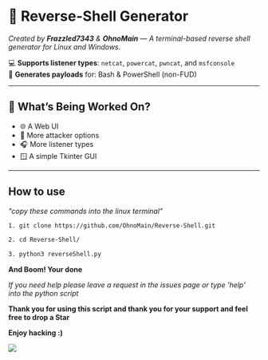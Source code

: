 # 🐚 Reverse-Shell Generator

_Created by **Frazzled7343** & **OhnoMain** — A terminal-based reverse shell generator for Linux and Windows._

💻 **Supports listener types**: `netcat`, `powercat`, `pwncat`, and `msfconsole`  
🐍 **Generates payloads** for: Bash & PowerShell (non-FUD)

---

## 🚧 What’s Being Worked On?

- 🌐 A Web UI  
- 🎯 More attacker options  
- 🎧 More listener types  
- 🪟 A simple Tkinter GUI  

---

<h2>How to use</h2>

_"copy these commands into the linux terminal"_
```bash 
1. git clone https://github.com/OhnoMain/Reverse-Shell.git
```
```bash
2. cd Reverse-Shell/
```
```bash
3. python3 reverseShell.py
```
**And Boom! Your done**

_If you need help please leave a request in the issues page or type 'help' into the python script_

**Thank you for using this script and thank you for your support and feel free to drop a Star**

**Enjoy hacking :)**

<img src="https://media.giphy.com/media/v1.Y2lkPTc5MGI3NjExbnJ5bHQ2cXkyenU4ajc1YWdpNGlua2Z6dm10Nmt4YnhxZHp3bXBrOCZlcD12MV9naWZzX3NlYXJjaCZjdD1n/B4dt6rXq6nABilHTYM/giphy.gif">

